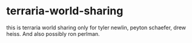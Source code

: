 # terraria-world-sharing
this is terraria world sharing
only for tyler newlin, peyton schaefer, drew heiss. And also possibly ron perlman.
